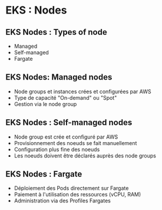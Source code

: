 # EKS : Nodes

## EKS Nodes : Types of node

- Managed
- Self-managed
- Fargate

## EKS Nodes: Managed nodes

- Node groups et instances crées et configurées par AWS
- Type de capacité "On-demand" ou "Spot"
- Gestion via le node group

## EKS Nodes : Self-managed nodes

- Node group est crée et configuré par AWS
- Provisionnement des noeuds se fait manuellement
- Configuration plus fine des noeuds
- Les noeuds doivent être déclarés auprès des node groups

## EKS Nodes : Fargate

- Déploiement des Pods directement sur Fargate
- Paiement à l'utilisation des ressources (vCPU, RAM)
- Administration via des Profiles Fargates

